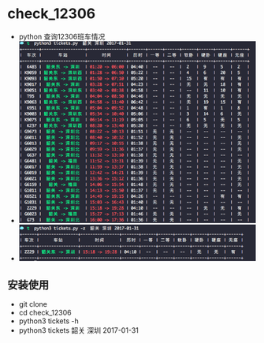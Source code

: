 # check_12306
- python 查询12306班车情况
- ![image](https://raw.githubusercontent.com/279838089/check_12306/master/1.png)
- ![image](https://raw.githubusercontent.com/279838089/check_12306/master/2.png)

## 安装使用
- git clone
- cd check_12306
- python3 tickets -h
- python3 tickets 韶关 深圳 2017-01-31